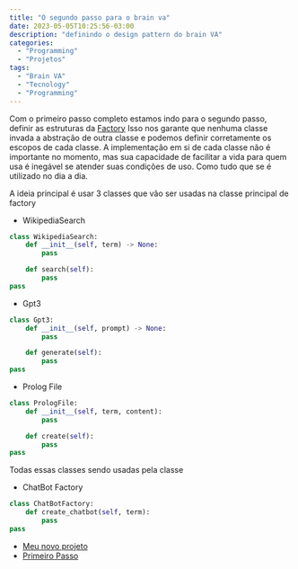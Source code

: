 ```yaml
---
title: "O segundo passo para o brain va"
date: 2023-05-05T10:25:56-03:00
description: "definindo o design pattern do brain VA"
categories:
  - "Programming"
  - "Projetos"
tags:
  - "Brain VA"
  - "Tecnology"
  - "Programming"
---
```


Com o primeiro passo completo estamos indo para o segundo passo, definir as estruturas da [Factory](https://pt.wikipedia.org/wiki/F%C3%A1brica_(programa%C3%A7%C3%A3o_orientada_a_objetos))
Isso nos garante que nenhuma classe invada a abstração de outra classe e podemos definir corretamente os escopos de cada classe. 
A implementação em si de cada classe não é importante no momento, mas sua capacidade de facilitar a vida para quem usa é inegável se atender suas condições de uso. 
Como tudo que se é utilizado no dia a dia.

A ideia principal é usar 3 classes que vão ser usadas na classe principal de factory

- WikipediaSearch
```python
class WikipediaSearch:
    def __init__(self, term) -> None:
        pass

    def search(self):
        pass
pass
```
- Gpt3
```python
class Gpt3:
    def __init__(self, prompt) -> None:
        pass

    def generate(self):
        pass
pass
```
- Prolog File
```python
class PrologFile:
    def __init__(self, term, content):
        pass

    def create(self):
        pass
pass
```

Todas essas classes sendo usadas pela classe

- ChatBot Factory
```python
class ChatBotFactory:
    def create_chatbot(self, term):
        pass
pass
```

- [Meu novo projeto](https://foxtechworld.github.io/2023/05/meu-novo-projeto-brain-va/)
- [Primeiro Passo](https://foxtechworld.github.io/2023/05/meu-novo-projeto-brain-va/)
